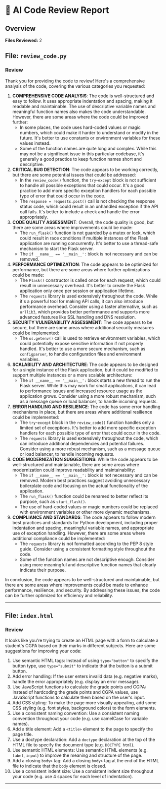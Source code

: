 # 🤖 AI Code Review Report

## Overview

**Files Reviewed:** 2

## File: `review_code.py`

### Review

Thank you for providing the code to review! Here's a comprehensive analysis of the code, covering the various categories you requested:

1. **COMPREHENSIVE CODE ANALYSIS**: The code is well-structured and easy to follow. It uses appropriate indentation and spacing, making it readable and maintainable. The use of descriptive variable names and meaningful function names also makes the code understandable. However, there are some areas where the code could be improved further:
	* In some places, the code uses hard-coded values or magic numbers, which could make it harder to understand or modify in the future. It's better to use constants or environment variables for these values instead.
	* Some of the function names are quite long and complex. While this may not be a significant issue in this particular codebase, it's generally a good practice to keep function names short and descriptive.
2. **CRITICAL BUG DETECTION**: The code appears to be working correctly, but there are some potential issues that could be addressed:
	* In the `review_code()` function, the `try`-`except` block is not sufficient to handle all possible exceptions that could occur. It's a good practice to add more specific exception handlers for each possible type of error that could occur in the code.
	* The `response = requests.post()` call is not checking the response status code, which could result in an unhandled exception if the API call fails. It's better to include a check and handle the error appropriately.
3. **CODE QUALITY ASSESSMENT**: Overall, the code quality is good, but there are some areas where improvements could be made:
	* The `run_flask()` function is not guarded by a mutex or lock, which could result in race conditions if multiple instances of the Flask application are running concurrently. It's better to use a thread-safe mechanism to start the Flask server.
	* The `if __name__ == '__main__':` block is not necessary and can be removed.
4. **PERFORMANCE OPTIMIZATION**: The code appears to be optimized for performance, but there are some areas where further optimizations could be made:
	* The `Flask()` constructor is called once for each request, which could result in unnecessary overhead. It's better to create the Flask application only once per session or application lifetime.
	* The `requests` library is used extensively throughout the code. While it's a powerful tool for making API calls, it can also introduce performance overhead. Consider using a faster alternative, such as `urllib3`, which provides better performance and supports more advanced features like SSL handling and DNS resolution.
5. **SECURITY VULNERABILITY ASSESSMENT**: The code appears to be secure, but there are some areas where additional security measures could be implemented:
	* The `os.getenv()` call is used to retrieve environment variables, which could potentially expose sensitive information if not properly handled. It's better to use a more secure mechanism, such as `configparser`, to handle configuration files and environment variables.
6. **SCALABILITY AND ARCHITECTURE**: The code appears to be designed for a single instance of the Flask application, but it could be modified to support multiple instances or a more scalable architecture:
	* The `if __name__ == '__main__':` block starts a new thread to run the Flask server. While this may work for small applications, it can lead to performance issues and increased resource usage as the application grows. Consider using a more robust mechanism, such as a message queue or load balancer, to handle incoming requests.
7. **ERROR HANDLING AND RESILIENCE**: The code has some error handling mechanisms in place, but there are areas where additional resilience could be implemented:
	* The `try`-`except` block in the `review_code()` function handles only a limited set of exceptions. It's better to add more specific exception handlers for each possible type of error that could occur in the code.
	* The `requests` library is used extensively throughout the code, which can introduce additional dependencies and potential failures. Consider using a more robust mechanism, such as a message queue or load balancer, to handle incoming requests.
8. **CODE MODERNIZATION SUGGESTIONS**: While the code appears to be well-structured and maintainable, there are some areas where modernization could improve readability and maintainability:
	* The `if __name__ == '__main__':` block is not necessary and can be removed. Modern best practices suggest avoiding unnecessary boilerplate code and focusing on the actual functionality of the application.
	* The `run_flask()` function could be renamed to better reflect its purpose, such as `start_flask()`.
	* The use of hard-coded values or magic numbers could be replaced with environment variables or other more dynamic mechanisms.
9. **COMPLIANCE AND STANDARDS**: The code appears to follow modern best practices and standards for Python development, including proper indentation and spacing, meaningful variable names, and appropriate use of exception handling. However, there are some areas where additional compliance could be implemented:
	* The `requests` library is not formatted according to the PEP 8 style guide. Consider using a consistent formatting style throughout the code.
	* Some of the function names are not descriptive enough. Consider using more meaningful and descriptive function names that clearly indicate their purpose.

In conclusion, the code appears to be well-structured and maintainable, but there are some areas where improvements could be made to enhance performance, resilience, and security. By addressing these issues, the code can be further optimized for efficiency and reliability.

---

## File: `index.html`

### Review

It looks like you're trying to create an HTML page with a form to calculate a student's CGPA based on their marks in different subjects. Here are some suggestions for improving your code:

1. Use semantic HTML tags: Instead of using `type="button"` to specify the button type, use `type="submit"` to indicate that the button is a submit button.
2. Add error handling: If the user enters invalid data (e.g. negative marks), handle the error appropriately (e.g. display an error message).
3. Use JavaScript functions to calculate the grade points and CGPA: Instead of hardcoding the grade points and CGPA values, use JavaScript functions to calculate them based on the user's input.
4. Add CSS styling: To make the page more visually appealing, add some CSS styling (e.g. font styles, background colors) to the form elements.
5. Use a consistent naming convention: Use a consistent naming convention throughout your code (e.g. use camelCase for variable names).
6. Add a title element: Add a `<title>` element to the page to specify the page title.
7. Use a doctype declaration: Add a `doctype` declaration at the top of the HTML file to specify the document type (e.g. `DOCTYPE html`).
8. Use semantic HTML elements: Use semantic HTML elements (e.g. `label`, `input`) to improve the meaning and structure of the page.
9. Add a closing `body>` tag: Add a closing `body>` tag at the end of the HTML file to indicate that the `body` element is closed.
10. Use a consistent indent size: Use a consistent indent size throughout your code (e.g. use 4 spaces for each level of indentation).

---

